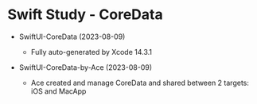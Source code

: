 # Swift Study - CoreData

-   SwiftUI-CoreData (2023-08-09)

    -   Fully auto-generated by Xcode 14.3.1

-   SwiftUI-CoreData-by-Ace (2023-08-09)
    -   Ace created and manage CoreData and shared between 2 targets: iOS and MacApp
